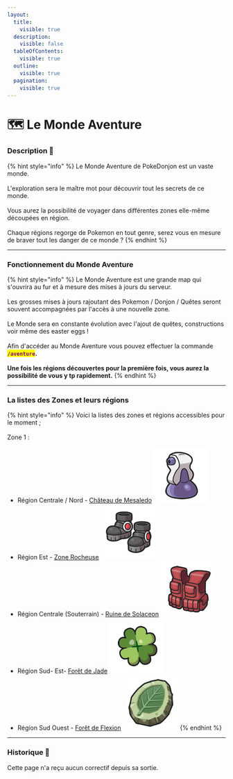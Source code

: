 ```yaml
---
layout:
  title:
    visible: true
  description:
    visible: false
  tableOfContents:
    visible: true
  outline:
    visible: true
  pagination:
    visible: true
---
```


# 🗺️ Le Monde Aventure

### Description 📃

{% hint style="info" %}
Le Monde Aventure de PokeDonjon est un vaste monde.\
\
L'exploration sera le maître mot pour découvrir tout les secrets de ce monde.\
\
Vous aurez la possibilité de voyager dans différentes zones elle-même découpées en région.\
\
Chaque régions regorge de Pokemon en tout genre, serez vous en mesure de braver tout les danger de ce monde ?
{% endhint %}

***

### Fonctionnement du Monde Aventure

{% hint style="info" %}
Le Monde Aventure est une grande map qui s'ouvrira au fur et à mesure des mises à jours du serveur.\
\
Les grosses mises à jours rajoutant des Pokemon / Donjon / Quêtes seront souvent accompagnées par l'accès à une nouvelle zone. \
\
Le Monde sera en constante évolution avec l'ajout de quêtes, constructions voir même des easter eggs !\
\
Afin d'accéder au Monde Aventure vous pouvez effectuer la commande <mark style="color:purple;">**`/aventure`**</mark>**.**\
\
**Une fois les régions découvertes pour la première fois, vous aurez la possibilité de vous y tp rapidement.**
{% endhint %}

***

### La listes des Zones et leurs régions

{% hint style="info" %}
Voici la listes des zones et régions accessibles pour le moment ;\
\
Zone 1 :&#x20;

* Région Centrale / Nord - [Château de Mesaledo](chateau-de-mesaledo.md)<img src="../../.gitbook/assets/image (4).png" alt="" data-size="line">
* Région Est  - [Zone Rocheuse](zone-rocheuse.md) <img src="../../.gitbook/assets/image (7).png" alt="" data-size="line">
* Région Centrale (Souterrain) - [Ruine de Solaceon](ruine-de-solaceon.md) <img src="../../.gitbook/assets/image (5).png" alt="" data-size="line">
* Région Sud- Est- [Forêt de Jade](foret-de-jade.md) <img src="../../.gitbook/assets/image (6).png" alt="" data-size="line">
* Région Sud Ouest - [Forêt de Flexion](foret-flexion.md) <img src="../../.gitbook/assets/image (8).png" alt="" data-size="line">
{% endhint %}

***

### Historique 📖&#x20;

Cette page n'a reçu aucun correctif depuis sa sortie.
